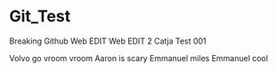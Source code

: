 # Git_Test
Breaking Github
Web EDIT
Web EDIT 2
Catja Test 001

Volvo go vroom vroom
Aaron is scary
Emmanuel miles
Emmanuel cool

